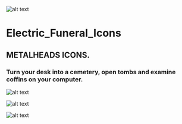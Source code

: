 ![alt text](https://github.com/ju1464/Dominus_Funeral_Icons/blob/master/logo.svg)
# Electric_Funeral_Icons
## METALHEADS ICONS.

### Turn your desk into a cemetery, open tombs and examine coffins on your computer.

![alt text](https://github.com/ju1464/Dominus_Funeral_Icons/blob/master/PREVIEWS/DominusPreview01.jpg)

![alt text](https://github.com/ju1464/Dominus_Funeral_Icons/blob/master/PREVIEWS/DominusPreview02.jpg)

![alt text](https://github.com/ju1464/Dominus_Funeral_Icons/blob/master/PREVIEWS/DominusPreview03.jpg)
